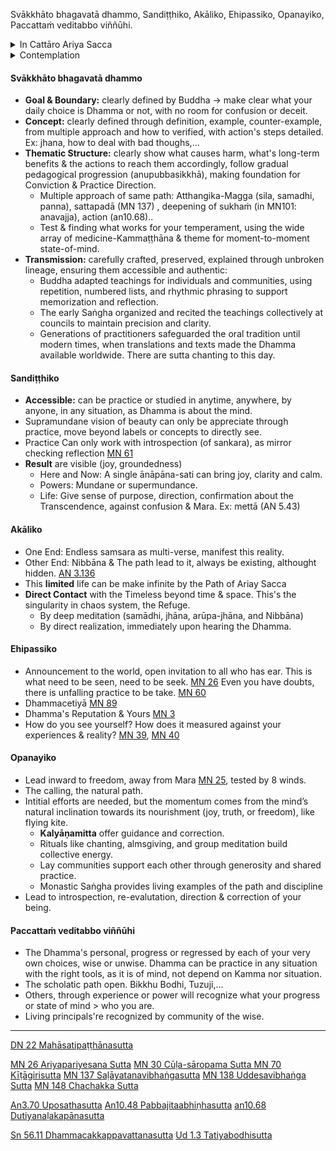 Svākkhāto bhagavatā dhammo, Sandiṭṭhiko, Akāliko, Ehipassiko, Opanayiko, Paccattaṁ veditabbo viññūhi.
<details><summary>In Cattāro Ariya Sacca</summary>
+ **Idaṁ dukkhaṁ:** Jātipi, jarāpi, byādhipi, maraṇampi, appiyehi sampayogo, piyehi vippayogo, yampicchaṁ na labhati tampi. (Sn 56.11)
  + When regards each khanda as self, khandha posessed by self, khandha in self, khanda inside of self, if these change, citta consume by agitation. (MN 138)
  + Pañcupādānakkhandhā dukkhā.
+ **Idaṁ dukkhasamudayaṁ**: Yāyaṁ taṇhā (Kāmataṇhā, bhavataṇhā, vibhavataṇhā) ponobbhavikā nandirāgasahagatā tatratatrābhinandinī -> Paticca-samuppada. (Ud 1.3)
  + ‘netaṁ mama, nesohamasmi, na meso attā’ti samanupassati (MN 148). Yaṁ kiñci samudayadhammaṁ sabbaṁ taṁ nirodhadhamman (sn56.11)
+ **Idaṁ dukkhanirodhaṁ:** Bhikkhu vivicceva kāmehi vivicca akusalehi dhammehi savitakkaṁ savicāraṁ vivekajaṁ pītisukhaṁ paṭhamaṁ jhānaṁ upasampajja viharati. (MN 30) -> Yo tassāyeva taṇhāya asesavirāganirodho cāgo paṭinissaggo mutti anālayo.
+ **Idaṁ dukkhanirodhagāminī paṭipadā:** Bodhipakkhiyasenā :
  + Cattāro satipaṭṭhānā: kāyānupassanā vedanānupassanā cittānupassanā dhammānupassanā.
  + Cattāro sammappadhānā: saṃvara pahāna bhāvanā anurakkhaṇā. (akusala -kusala dhamma -samadhi / dukkha -sukkha)
  + Cattāro iddhipādā: chanda viriya citta vīmaṁsa.
  + Pañca indriya/bala: saddhā viriya sati samādhi paññā.
  + Satta sambojjhaṅgā: sati, dhamma vicaya, viriya, pīti, passaddhi, samādhi, upekkhā.
  + Ariya aṭṭhaṅgika magga : sammā diṭṭhi-saṅkappa-vācā-kammanta-ājīva-vāyāma-sati-samādhi : Sila-Samadhi-Panna.
</details>

<details><summary>Contemplation</summary>
+ What is the Dhamma? Its Content, Medium & History.
+ How can it be refuge? How to approach & access the out of space-time object it point to?
</details>

#### Svākkhāto bhagavatā dhammo
+ **Goal & Boundary:** clearly defined by Buddha -> make clear what your daily choice is Dhamma or not, with no room for confusion or deceit.
+ **Concept:** clearly defined through definition, example, counter-example, from multiple approach and how to verified, with action's steps detailed. Ex: jhana, how to deal with bad thoughs,...
+ **Thematic Structure:** clearly show what causes harm, what's long-term benefits & the actions to reach them accordingly, follow gradual pedagogical progression (anupubbasikkhā), making foundation for Conviction & Practice Direction.
  + Multiple approach of same path: Atthangika-Magga (sila, samadhi, panna), sattapadā (MN 137) , deepening of sukhaṁ (in MN101: anavajja), action (an10.68)..
  + Test & finding what works for your temperament, using the wide array of medicine-Kammaṭṭhāna & theme for moment-to-moment state-of-mind. 
+ **Transmission:** carefully crafted, preserved, explained through unbroken lineage, ensuring them accessible and authentic:
  + Buddha adapted teachings for individuals and communities, using repetition, numbered lists, and rhythmic phrasing to support memorization and reflection.
  + The early Saṅgha organized and recited the teachings collectively at councils to maintain precision and clarity.
  + Generations of practitioners safeguarded the oral tradition until modern times, when translations and texts made the Dhamma available worldwide. There are sutta chanting to this day.
  
#### Sandiṭṭhiko
- **Accessible:** can be practice or studied in anytime, anywhere, by anyone, in any situation, as Dhamma is about the mind.
- Supramundane vision of beauty can only be appreciate through practice, move beyond labels or concepts to directly see.
- Practice Can only work with introspection (of sankara), as mirror checking reflection [MN 61](https://suttacentral.net/mn61/en/sujato?lang=en)
- **Result** are visible  (joy, groundedness)
  - Here and Now: A single ānāpāna-sati can bring joy, clarity and calm.
  - Powers: Mundane or supermundance.
  - Life: Give sense of purpose, direction, confirmation about the Transcendence, against confusion & Mara. Ex: mettā (AN 5.43) 

#### Akāliko
+ One End: Endless samsara as multi-verse, manifest this reality.
+ Other End: Nibbāna & The path lead to it, always be existing, althought hidden. [AN 3.136](https://suttacentral.net/an3.136/en/sujato) 
+ This **limited** life can be make infinite by the Path of Ariay Sacca
+ **Direct Contact** with the Timeless beyond time & space. This's the singularity in chaos system, the Refuge.
  - By deep meditation (samādhi, jhāna, arūpa-jhāna, and Nibbāna)
  - By direct realization, immediately upon hearing the Dhamma.

#### Ehipassiko
- Announcement to the world, open invitation to all who has ear. This is what need to be seen, need to be seek. [MN 26](https://suttacentral.net/mn26/en/sujato?lang=en) Even you have doubts, there is unfalling practice to be take. [MN 60](https://suttacentral.net/mn60/en/sujato?lang=en)
- Dhammacetiyā [MN 89](https://suttacentral.net/mn89/en/sujato?lang=en)
- Dhamma's Reputation & Yours [MN 3](https://suttacentral.net/mn3/en/sujato?lang=en)
- How do you see yourself? How does it measured against your experiences & reality? [MN 39](https://suttacentral.net/mn39/en/sujato?lang=en), [MN 40](https://suttacentral.net/mn40/en/sujato?lang=en)

#### Opanayiko
- Lead inward to freedom, away from Mara [MN 25](https://suttacentral.net/mn25/en/sujato?lang=en), tested by 8 winds.
- The calling, the natural path.
- Intitial efforts are needed, but the momentum comes from the mind’s natural inclination towards its nourishment (joy, truth, or freedom), like flying kite. 
  + **Kalyāṇamitta** offer guidance and correction.
  + Rituals like chanting, almsgiving, and group meditation build collective energy.
  + Lay communities support each other through generosity and shared practice.
  + Monastic Saṅgha provides living examples of the path and discipline
- Lead to introspection, re-evalutation, direction & correction of your being.

#### Paccattaṁ veditabbo viññūhi
- The Dhamma's personal, progress or regressed by each of your very own choices, wise or unwise. Dhamma can be practice in any situation with the right tools, as it is of mind, not depend on Kamma nor situation.
- The scholatic path open. Bikkhu Bodhi, Tuzuji,...
- Others, through experience or power will recognize what your progress or state of mind > who you are.
- Living principals're recognized by community of the wise.

----
[DN 22 Mahāsatipaṭṭhānasutta](https://suttacentral.net/dn22/en/sujato)

[MN 26 Ariyapariyesana Sutta](https://suttacentral.net/mn26/en/sujato)
[MN 30 Cūḷa-sāropama Sutta ](https://suttacentral.net/mn30/en/sujato)
[MN 70 Kīṭāgirisutta](https://suttacentral.net/mn70/en/sujato)
[MN 137 Saḷāyatanavibhaṅgasutta](https://suttacentral.net/mn137/en/sujato)
[MN 138 Uddesavibhaṅga Sutta](https://suttacentral.net/mn138/en/sujato)
[MN 148 Chachakka Sutta](https://suttacentral.net/mn148/en/sujato)

[An3.70 Uposathasutta](https://suttacentral.net/an3.70/en/sujato)
[An10.48 Pabbajitaabhiṇhasutta](https://suttacentral.net/an10.48/en/sujato)
[an10.68 Dutiyanaḷakapānasutta](https://suttacentral.net/an10.68/en/sujato)

[Sn 56.11 Dhammacakkappavattanasutta](https://suttacentral.net/sn56.11/en/sujato)
[Ud 1.3 Tatiyabodhisutta](https://suttacentral.net/ud1.3/en/sujato)
